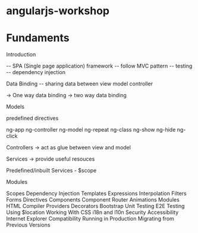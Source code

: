 # angularjs-workshop

# Fundaments

Introduction

-- SPA (Single page application) framework
-- follow MVC pattern
-- testing
-- dependency injection

Data Binding
-- sharing data between view model controller 

-> One way data binding
-> two way data binding

Models



predefined directives

ng-app
ng-controller
ng-model
ng-repeat
ng-class
ng-show
ng-hide
ng-click

Controllers
-> act as glue between view and model

Services
-> provide useful resouces

Predefined/inbuilt Services -
$scope

Modules

Scopes
Dependency Injection
Templates
Expressions
Interpolation
Filters
Forms
Directives
Components
Component Router
Animations
Modules
HTML Compiler
Providers
Decorators
Bootstrap
Unit Testing
E2E Testing
Using $location
Working With CSS
i18n and l10n
Security
Accessibility
Internet Explorer Compatibility
Running in Production
Migrating from Previous Versions

